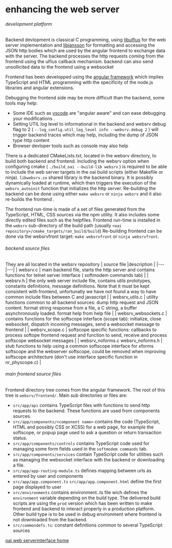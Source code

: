 # enhancing the web server

###### development platform

Backend devlopment is classical C programming, using [libulfius](https://github.com/babelouest/ulfius/blob/master/API.md) for the web server implementation
and [libjansson](https://jansson.readthedocs.io/en/latest/) for formatting and accessing the JSON http bodies which are used by the angular frontend to exchange data with the server.
The backend processes the http requests coming from the frontend using the ulfius callback mechanism. backend can also send unsollicited data to the frontend using a websocket

Frontend has been developped using the [angular framework](https://angular.io/) which  implies TypeScript and HTML programming with the specificity of the node.js libraries and
angular extensions.

Debugging the frontend side may be more difficult than the backend, some tools may help:
- Some IDE such as [vscode]( https://code.visualstudio.com/) are "angular aware" and can ease debugging your modifications .
-  Setting UTIL log level to informational in the backend  and websrv debug flag to 2 (  `--log_config.util_log_level info --websrv.debug 2` ) will trigger backend traces which may help, including the dump of JSON type http content
- Browser devloper tools such as console may also help

There is a dedicated CMakeLists.txt, located in the websrv directory,  to build both backend and frontend.  Including the websrv option when configuring cmake ( `./build_oai --build-lib websrv` ) is required to be able to include the web server targets in the oai build scripts (either Makefile or ninja).
 `libwebsrv.so` shared library is the backend binary. It is possibly dynamically loaded at runtime, which then triggers the execution of the
`websrv_autoinit` function that initializes the http server. Re-building the backend can be done using either `make websrv` or `ninja websrv` and it also  re-builds the frontend .

The frontend run-time is made of a set of files generated from the TypeScript, HTML, CSS sources via the npm utility. It also includes some directly edited files such as the helpfiles. Frontend run-time is installed in  the `websrv` sub-directory of the build path
(usually `<oai repository>/cmake_targets/ran_build/build`) Re-building frontend can be done via the websrvfront target: `make websrvfront` or `ninja websrvfront`.


###### backend source files

They are all located in the websrv repository
| source file |description |
|---|---|
| websrv.c | main backend file, starts the http server and contains functions for telnet server interface ( softmodem commands tab) |
| websrv.h | the only web server include file, contains utils prototypes, constants definitions, message definitions. Note that it must be kept consistent with frontend, unfortunatly we have not found a way to have common include files between C and javascript |
| websrv_utils.c | utility functions common to all backend sources: dump http request and JSON content. format string response from a file, a C string, a buffer asynchronously loaded. format help from help file |
| websrv_websockets.c | contains functions for the softscope interface (scope tab): initialize, close websocket, dispatch incoming messages, send a websocket message to frontend |
| websrv_scope.c |  softscope specific functions:  callbacks to process softope frontend request and function to send, receive and process softscope websocket messages |
| websrv_noforms.c websrv_noforms.h | stub functions to help using a common softscope interface for xforms softscope and the webserver softscope, could be removed when improving softscope architecture (don't use interface specific function in nr_physcope.c) |


###### main frontend source files

Frontend directory tree comes from the angular framework. The root of this tree is `websrv/frontend/`. Main sub directories or files are:

- `src/app/api` contains TypeScript files with functions to send http requests to the backend. These functions are used from components sources.
- `src/app/components/<component name>` contains the code (TypeScript, HTML and possibly CSS or XCSS)  for a web page, for example the softscope, or popup page used to ask a question or return transaction status.
- `src/app/components/controls` contains TypeScript code used for managing some form fields used in the `softmodem commands` tab.
- `src/app/components/services` contain TypeScript code for utilities such as managing the websocket  interface with the backend or downloading a file.
- `src/app/app-routing-module.ts` defines mapping between urls as entered by user and components
- `src/app/app.component.ts` `src/app/app.component.html` define the first page displayed to user
- `src/environments` contains environment.<build type>.ts file wich defines the `environment` variable depending on the build type. The delivered build scripts are using the `prod` version which  has been written to make frontend and backend to interact properly in a production platform. Other build type is to be used in debug environment where frontend is not downloaded from the backend.
- `src/commondefs.ts`: constant definitions common to several TypeScript sources


[oai web serverinterface  home](websrv.md)
